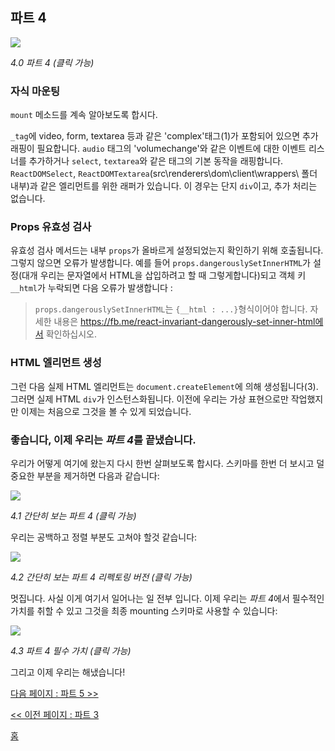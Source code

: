 ## 파트 4

[![](https://rawgit.com/Bogdan-Lyashenko/Under-the-hood-ReactJS/master/stack/images/4/part-4.svg)](https://rawgit.com/Bogdan-Lyashenko/Under-the-hood-ReactJS/master/stack/images/4/part-4.svg)

<em>4.0 파트 4 (클릭 가능)</em>

### 자식 마운팅

`mount` 메소드를 계속 알아보도록 합시다.

`_tag`에 video, form, textarea 등과 같은 'complex'태그(1)가 포함되어 있으면 추가 래핑이 필요합니다. `audio` 태그의 'volumechange'와 같은 이벤트에 대한 이벤트 리스너를 추가하거나 `select`, `textarea`와 같은 태그의 기본 동작을 래핑합니다.
`ReactDOMSelect`, `ReactDOMTextarea`(src\renderers\dom\client\wrappers\ 폴더 내부)과 같은 엘리먼트를 위한 래퍼가 있습니다. 이 경우는 단지 `div`이고, 추가 처리는 없습니다.

### Props 유효성 검사

유효성 검사 메서드는 내부 `props`가 올바르게 설정되었는지 확인하기 위해 호출됩니다. 그렇지 않으면 오류가 발생합니다. 예를 들어 `props.dangerouslySetInnerHTML`가 설정(대개 우리는 문자열에서 HTML을 삽입하려고 할 때 그렇게합니다)되고 객체 키 `__html`가 누락되면 다음 오류가 발생합니다 :

> `props.dangerouslySetInnerHTML`는 `{__html : ...}`형식이어야 합니다. 자세한 내용은 https://fb.me/react-invariant-dangerously-set-inner-html에서 확인하십시오.

### HTML 엘리먼트 생성 

그런 다음 실제 HTML 엘리먼트는 `document.createElement`에 의해 생성됩니다(3). 그러면 실제 HTML `div`가 인스턴스화됩니다. 이전에 우리는 가상 표현으로만 작업했지만 이제는 처음으로 그것을 볼 수 있게 되었습니다.


### 좋습니다, 이제 우리는 *파트 4*를 끝냈습니다.

우리가 어떻게 여기에 왔는지 다시 한번 살펴보도록 합시다. 스키마를 한번 더 보시고 덜 중요한 부분을 제거하면 다음과 같습니다:

[![](https://rawgit.com/Bogdan-Lyashenko/Under-the-hood-ReactJS/master/stack/images/4/part-4-A.svg)](https://rawgit.com/Bogdan-Lyashenko/Under-the-hood-ReactJS/master/stack/images/4/part-4-A.svg)

<em>4.1 간단히 보는 파트 4 (클릭 가능)</em>

우리는 공백하고 정렬 부분도 고쳐야 할것 같습니다:

[![](https://rawgit.com/Bogdan-Lyashenko/Under-the-hood-ReactJS/master/stack/images/4/part-4-B.svg)](https://rawgit.com/Bogdan-Lyashenko/Under-the-hood-ReactJS/master/stack/images/4/part-4-B.svg)

<em>4.2 간단히 보는 파트 4 리펙토링 버전 (클릭 가능)</em>

멋집니다. 사실 이게 여기서 일어나는 일 전부 입니다. 이제 우리는 *파트 4*에서 필수적인 가치를 취할 수 있고 그것을 최종 mounting 스키마로 사용할 수 있습니다:

[![](https://rawgit.com/Bogdan-Lyashenko/Under-the-hood-ReactJS/master/stack/images/4/part-4-C.svg)](https://rawgit.com/Bogdan-Lyashenko/Under-the-hood-ReactJS/master/stack/images/4/part-4-C.svg)

<em>4.3 파트 4 필수 가치 (클릭 가능)</em>

그리고 이제 우리는 해냈습니다!


[다음 페이지 : 파트 5 >>](./Part-5.md)

[<< 이전 페이지 : 파트 3](./Part-3.md)


[홈](../../README.md)
